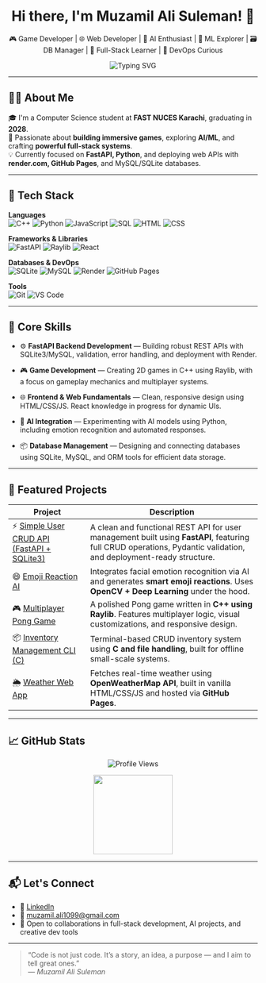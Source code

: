 <h1 align="center">Hi there, I'm Muzamil Ali Suleman! 👋</h1>
<p align="center">
  🎮 Game Developer | 🌐 Web Developer | 🤖 AI Enthusiast | 🧠 ML Explorer | 🗃️ DB Manager | 🧩 Full-Stack Learner | 🚀 DevOps Curious
</p>

<p align="center">
  <img src="https://readme-typing-svg.herokuapp.com?font=Fira+Code&size=24&pause=1000&color=0A7EB6&center=true&width=800&lines=Aspiring+Software+Engineer;Full-Stack+FastAPI+Developer;AI+%26+ML+Explorer;DevOps+&+Deployment+Learner" alt="Typing SVG" />
</p>

---

## 👨‍💻 About Me

🎓 I'm a Computer Science student at **FAST NUCES Karachi**, graduating in **2028**.  
🧠 Passionate about **building immersive games**, exploring **AI/ML**, and crafting **powerful full-stack systems**.  
💡 Currently focused on **FastAPI, Python**, and deploying web APIs with **render.com, GitHub Pages**, and MySQL/SQLite databases.

---

## 🧰 Tech Stack

**Languages**  
![C++](https://img.shields.io/badge/C++-00599C?style=for-the-badge&logo=cplusplus&logoColor=white)
![Python](https://img.shields.io/badge/Python-3776AB?style=for-the-badge&logo=python&logoColor=white)
![JavaScript](https://img.shields.io/badge/JavaScript-F7DF1E?style=for-the-badge&logo=javascript&logoColor=black)
![SQL](https://img.shields.io/badge/SQL-4479A1?style=for-the-badge&logo=postgresql&logoColor=white)
![HTML](https://img.shields.io/badge/HTML5-E34F26?style=for-the-badge&logo=html5&logoColor=white)
![CSS](https://img.shields.io/badge/CSS3-1572B6?style=for-the-badge&logo=css3&logoColor=white)

**Frameworks & Libraries**  
![FastAPI](https://img.shields.io/badge/FastAPI-005571?style=for-the-badge&logo=fastapi)
![Raylib](https://img.shields.io/badge/Raylib-000000?style=for-the-badge)
![React](https://img.shields.io/badge/React-20232A?style=for-the-badge&logo=react&logoColor=61DAFB)

**Databases & DevOps**  
![SQLite](https://img.shields.io/badge/SQLite-07405E?style=for-the-badge&logo=sqlite&logoColor=white)
![MySQL](https://img.shields.io/badge/MySQL-4479A1?style=for-the-badge&logo=mysql&logoColor=white)
![Render](https://img.shields.io/badge/Render-00979D?style=for-the-badge&logo=render&logoColor=white)
![GitHub Pages](https://img.shields.io/badge/GitHub%20Pages-121013?style=for-the-badge&logo=github&logoColor=white)

**Tools**  
![Git](https://img.shields.io/badge/Git-F05032?style=for-the-badge&logo=git&logoColor=white)
![VS Code](https://img.shields.io/badge/VS%20Code-007ACC?style=for-the-badge&logo=visual-studio-code&logoColor=white)

---

## 🚀 Core Skills

- ⚙️ **FastAPI Backend Development** — Building robust REST APIs with SQLite3/MySQL, validation, error handling, and deployment with Render.

- 🎮 **Game Development** — Creating 2D games in C++ using Raylib, with a focus on gameplay mechanics and multiplayer systems.

- 🌐 **Frontend & Web Fundamentals** — Clean, responsive design using HTML/CSS/JS. React knowledge in progress for dynamic UIs.

- 🤖 **AI Integration** — Experimenting with AI models using Python, including emotion recognition and automated responses.

- 📦 **Database Management** — Designing and connecting databases using SQLite, MySQL, and ORM tools for efficient data storage.

---

## 🔧 Featured Projects

| Project | Description |
|--------|-------------|
| ⚡ [Simple User CRUD API (FastAPI + SQLite3)](https://muzamilalisuleman.github.io/Simple-User-CRUD-API-FastAPI-SQLite3/) | A clean and functional REST API for user management built using **FastAPI**, featuring full CRUD operations, Pydantic validation, and deployment-ready structure. |
| 😄 [Emoji Reaction AI](https://muzamilalisuleman.github.io/EMOJI-REACTION-AI-INTEGRATED/) | Integrates facial emotion recognition via AI and generates **smart emoji reactions**. Uses **OpenCV + Deep Learning** under the hood. |
| 🎮 [Multiplayer Pong Game](https://github.com/MUZAMILALISULEMAN/Pong-OOP) | A polished Pong game written in **C++ using Raylib**. Features multiplayer logic, visual customizations, and responsive design. |
| 📦 [Inventory Management CLI (C)](https://github.com/MUZAMILALISULEMAN/Inventory-Management-System-C) | Terminal-based CRUD inventory system using **C and file handling**, built for offline small-scale systems. |
| 🌦️ [Weather Web App](https://muzamilalisuleman.github.io/Weather-Masters-Simple-Dynamic-Weather-App/) | Fetches real-time weather using **OpenWeatherMap API**, built in vanilla HTML/CSS/JS and hosted via **GitHub Pages**. |


---

## 📈 GitHub Stats

<p align="center">
  <img src="https://komarev.com/ghpvc/?username=MUZAMILALISULEMAN&label=Profile%20views&color=0e75b6&style=flat" alt="Profile Views" />
</p>

<p align="center">
  <img src="https://github-readme-stats.vercel.app/api?username=MUZAMILALISULEMAN&show_icons=true&theme=default" height="160" />
</p>

---

## 📬 Let's Connect

- 💼 [LinkedIn](https://www.linkedin.com/in/your-linkedin-profile/)  
- 📧 [muzamil.ali1099@gmail.com](mailto:muzamil.ali1099@gmail.com)  
- 🤝 Open to collaborations in full-stack development, AI projects, and creative dev tools

---

> “Code is not just code. It’s a story, an idea, a purpose — and I aim to tell great ones.”  
> — *Muzamil Ali Suleman*
